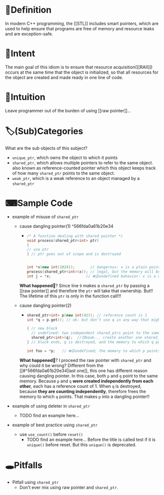 # 📝Definition
In modern C++ programming, the [[STL]] includes smart pointers, which are used to help ensure that programs are free of memory and resource leaks and are exception-safe.

# 🎯Intent
The main goal of this idiom is to ensure that resource acquisition([[RAII]]) occurs at the same time that the object is initialized, so that all resources for the object are created and made ready in one line of code.

# 🧠Intuition
Leave programmer out of the burden of using [[raw pointer]]...

# 🏷(Sub)Categories
What are the sub objects of this subject?
- `unique_ptr`, which owns the object to which it points
- `shared_ptr`, which allows multiple pointers to refer to the same object. also known as reference-counted pointer which this object keeps track of how many `shared_ptr` points to the same object.
- `weak_ptr`, which is a weak reference to an object managed by a `shared_ptr`

# ⌨Sample Code
- example of misuse of `shared_ptr`
    - cause dangling pointer(1) ^566fda0a61b20e34
        - ``` c++
          /* A function dealing with shared pointer */
          void process(shared_ptr<int> ptr)
          {
          // use ptr
          } // ptr goes out of scope and is destroyed
          
          
          int *x(new int(1024));       // dangerous: x is a plain pointer, not a smart pointer
          process(shared_ptr<int>(x)); // legal, but the memory will be deleted!
          int j = *x; 				 // ❌😲undefined behavior: x is a dangling pointer!
          ```
      **What happened**🤔? Since line `9` makes a `shared_ptr` by passing a [[raw pointer]] and therefore the `ptr` will take that ownership. But!! The lifetime of this `ptr` is only in the function call!!!
      
    - cause dangling pointer(2)
        - ``` c++
          shared_ptr<int> p(new int(42)); // reference count is 1
          int *q = p.get(); // ok: but don’t use q in any way that might delete its pointer
          
          { // new block
            // undefined: two independent shared_ptrs point to the same memory
            shared_ptr<int>(q);  //😓boom... create another one shared_ptr by raw pointer
          } // block ends, q is destroyed, and the memory to which q points is freed
          
          int foo = *p;   // ❌😲undefined; the memory to which p points was freed
          ```
      **What happened**🤔?  I proceed the raw pointer with `shared_ptr` and why could it be wrong? Different from the [[#^566fda0a61b20e34|last one]], this one has different reason causing dangling pointer. In this case, both `p` and `q` point to the same memory. Because `p` and `q` **were created independently from each other**, each has a reference count of 1. When `q` is destroyed, because **they are counting independently**, therefore frees the memory to which `q` points. That makes `p` into a dangling pointer!!
      
- example of using deleter in `shared_ptr`
    - TODO find an example here...
    
- example of best practice using `shared_ptr`
    - use `use_count()` before `reset()`
        - TODO find an example here... Before the title is called test if it is `unique()` before reset. But this `unique()` is deprecated.
        
# 🕳Pitfalls
- Pitfall using `shared_ptr`
    - Don't ever mix using raw pointer and `shared_ptr`.
    